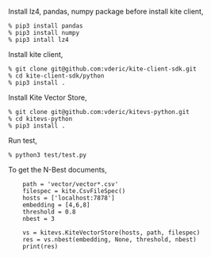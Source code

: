 Install lz4, pandas, numpy package before install kite client,

```
% pip3 install pandas
% pip3 install numpy
% pip3 intall lz4
```

Install kite client,

```
% git clone git@github.com:vderic/kite-client-sdk.git
% cd kite-client-sdk/python
% pip3 install .
```

Install Kite Vector Store,

```
% git clone git@github.com:vderic/kitevs-python.git
% cd kitevs-python
% pip3 install .
```

Run test,

```
% python3 test/test.py
```

To get the N-Best documents,

```
	path = 'vector/vector*.csv'
	filespec = kite.CsvFileSpec()
	hosts = ['localhost:7878']
	embedding = [4,6,8]
	threshold = 0.8
	nbest = 3

	vs = kitevs.KiteVectorStore(hosts, path, filespec)
	res = vs.nbest(embedding, None, threshold, nbest)
	print(res)
```
